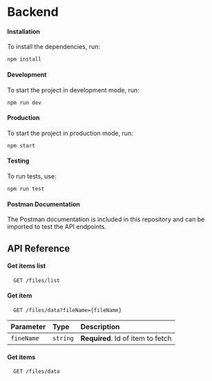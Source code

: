 # Backend

#### Installation

To install the dependencies, run:

```
npm install
```

#### Development

To start the project in development mode, run:

```
npm run dev
```

#### Production

To start the project in production mode, run:

```
npm start
```

#### Testing

To run tests, use:

```
npm run test
```

#### Postman Documentation

The Postman documentation is included in this repository
and can be imported to test the API endpoints.


## API Reference

#### Get items list

```http
  GET /files/list
```


#### Get item

```http
  GET /files/data?fileName={fileName}
```

| Parameter | Type     | Description                       |
| :-------- | :------- | :-------------------------------- |
| `fineName`      | `string` | **Required**. Id of item to fetch |

#### Get items

```http
  GET /files/data
```
